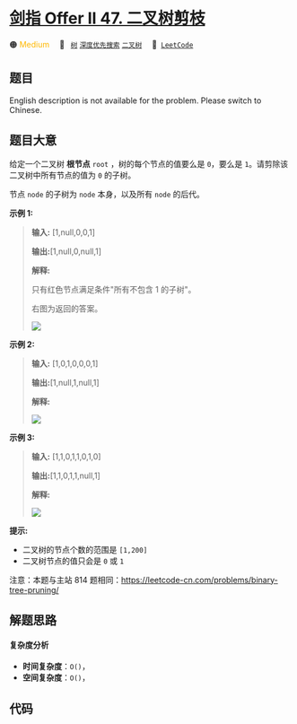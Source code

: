 # [剑指 Offer II 47. 二叉树剪枝](https://leetcode.cn/problems/pOCWxh)

🟠 <font color=#ffb800>Medium</font>&emsp; 🔖&ensp; [`树`](/tag/tree.md) [`深度优先搜索`](/tag/depth-first-search.md) [`二叉树`](/tag/binary-tree.md)&emsp; 🔗&ensp;[`LeetCode`](https://leetcode.cn/problems/pOCWxh)

## 题目

English description is not available for the problem. Please switch to
Chinese.


## 题目大意

给定一个二叉树 **根节点**  `root` ，树的每个节点的值要么是 `0`，要么是 `1`。请剪除该二叉树中所有节点的值为 `0` 的子树。

节点 `node` 的子树为 `node` 本身，以及所有 `node` 的后代。



**示例 1:**

> 
> 
> 
> 
> 
> **输入:** [1,null,0,0,1]
> 
> **输出:**[1,null,0,null,1] 
> 
> **解释:** 
> 
> 只有红色节点满足条件"所有不包含 1 的子树"。
> 
> 右图为返回的答案。
> 
> 
> 
> ![](https://s3-lc-upload.s3.amazonaws.com/uploads/2018/04/06/1028_2.png)
> 
> 

**示例 2:**

> 
> 
> 
> 
> 
> **输入:** [1,0,1,0,0,0,1]
> 
> **输出:**[1,null,1,null,1]
> 
> **解释:** 
> 
> 
> 
> ![](https://s3-lc-upload.s3.amazonaws.com/uploads/2018/04/06/1028_1.png)
> 
> 

**示例 3:**

> 
> 
> 
> 
> 
> **输入:** [1,1,0,1,1,0,1,0]
> 
> **输出:**[1,1,0,1,1,null,1]
> 
> **解释:** 
> 
> 
> 
> ![](https://s3-lc-upload.s3.amazonaws.com/uploads/2018/04/05/1028.png)
> 
> 



**提示:**

  * 二叉树的节点个数的范围是 `[1,200]`
  * 二叉树节点的值只会是 `0` 或 `1`



注意：本题与主站 814 题相同：<https://leetcode-cn.com/problems/binary-tree-pruning/>


## 解题思路

#### 复杂度分析

- **时间复杂度**：`O()`，
- **空间复杂度**：`O()`，

## 代码

```javascript

```